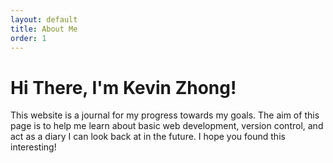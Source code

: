 ```yaml
---
layout: default
title: About Me
order: 1
---
```


# Hi There, I'm Kevin Zhong!
This website is a journal for my progress towards my goals. The aim of this page is to help me learn about basic web development, version control, and act as a diary I can look back at in the future. I hope you found this interesting!
